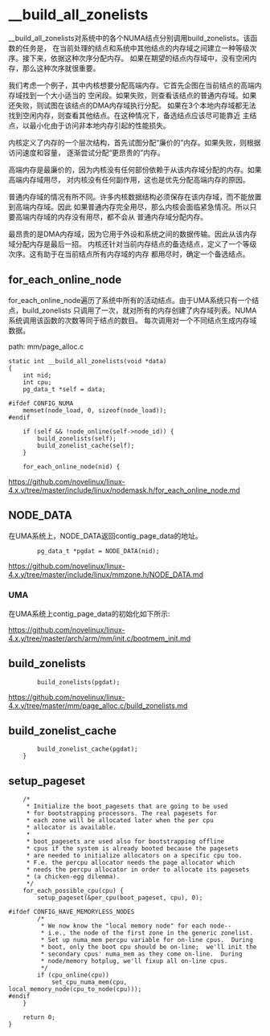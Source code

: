 __build_all_zonelists
========================================

__build_all_zonelists对系统中的各个NUMA结点分别调用build_zonelists。该函数的任务是，
在当前处理的结点和系统中其他结点的内存域之间建立一种等级次序。接下来，依据这种次序分配内存。
如果在期望的结点内存域中，没有空闲内存，那么这种次序就很重要。

我们考虑一个例子，其中内核想要分配高端内存。它首先企图在当前结点的高端内存域找到一个大小适当的
空闲段。如果失败，则查看该结点的普通内存域。如果还失败，则试图在该结点的DMA内存域执行分配。
如果在3个本地内存域都无法找到空闲内存，则查看其他结点。在这种情况下，备选结点应该尽可能靠近
主结点，以最小化由于访问非本地内存引起的性能损失。

内核定义了内存的一个层次结构，首先试图分配“廉价的”内存。如果失败，则根据访问速度和容量，
逐渐尝试分配“更昂贵的”内存。

高端内存是最廉价的，因为内核没有任何部份依赖于从该内存域分配的内存。如果高端内存域用尽，
对内核没有任何副作用，这也是优先分配高端内存的原因。

普通内存域的情况有所不同。许多内核数据结构必须保存在该内存域，而不能放置到高端内存域。因此
如果普通内存完全用尽，那么内核会面临紧急情况。所以只要高端内存域的内存没有用尽，都不会从
普通内存域分配内存。

最昂贵的是DMA内存域，因为它用于外设和系统之间的数据传输。因此从该内存域分配内存是最后一招。
内核还针对当前内存结点的备选结点，定义了一个等级次序。这有助于在当前结点所有内存域的内存
都用尽时，确定一个备选结点。

for_each_online_node
----------------------------------------

for_each_online_node遍历了系统中所有的活动结点。由于UMA系统只有一个结点，build_zonelists
只调用了一次，就对所有的内存创建了内存域列表。NUMA系统调用该函数的次数等同于结点的数目。
每次调用对一个不同结点生成内存域数据。

path: mm/page_alloc.c
```
static int __build_all_zonelists(void *data)
{
    int nid;
    int cpu;
    pg_data_t *self = data;

#ifdef CONFIG_NUMA
    memset(node_load, 0, sizeof(node_load));
#endif

    if (self && !node_online(self->node_id)) {
        build_zonelists(self);
        build_zonelist_cache(self);
    }

    for_each_online_node(nid) {
```

https://github.com/novelinux/linux-4.x.y/tree/master/include/linux/nodemask.h/for_each_online_node.md

NODE_DATA
----------------------------------------

在UMA系统上，NODE_DATA返回contig_page_data的地址。

```
        pg_data_t *pgdat = NODE_DATA(nid);
```

https://github.com/novelinux/linux-4.x.y/tree/master/include/linux/mmzone.h/NODE_DATA.md

### UMA

在UMA系统上contig_page_data的初始化如下所示:

https://github.com/novelinux/linux-4.x.y/tree/master/arch/arm/mm/init.c/bootmem_init.md

build_zonelists
----------------------------------------

```
        build_zonelists(pgdat);
```

https://github.com/novelinux/linux-4.x.y/tree/master/mm/page_alloc.c/build_zonelists.md

build_zonelist_cache
----------------------------------------

```
        build_zonelist_cache(pgdat);
    }
```

setup_pageset
----------------------------------------

```
    /*
     * Initialize the boot_pagesets that are going to be used
     * for bootstrapping processors. The real pagesets for
     * each zone will be allocated later when the per cpu
     * allocator is available.
     *
     * boot_pagesets are used also for bootstrapping offline
     * cpus if the system is already booted because the pagesets
     * are needed to initialize allocators on a specific cpu too.
     * F.e. the percpu allocator needs the page allocator which
     * needs the percpu allocator in order to allocate its pagesets
     * (a chicken-egg dilemma).
     */
    for_each_possible_cpu(cpu) {
        setup_pageset(&per_cpu(boot_pageset, cpu), 0);

#ifdef CONFIG_HAVE_MEMORYLESS_NODES
        /*
         * We now know the "local memory node" for each node--
         * i.e., the node of the first zone in the generic zonelist.
         * Set up numa_mem percpu variable for on-line cpus.  During
         * boot, only the boot cpu should be on-line;  we'll init the
         * secondary cpus' numa_mem as they come on-line.  During
         * node/memory hotplug, we'll fixup all on-line cpus.
         */
        if (cpu_online(cpu))
            set_cpu_numa_mem(cpu, local_memory_node(cpu_to_node(cpu)));
#endif
    }

    return 0;
}
```